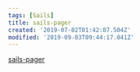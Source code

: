 ```yaml
---
tags: [Sails]
title: sails-pager
created: '2019-07-02T01:42:07.504Z'
modified: '2019-09-03T09:44:17.041Z'
---
```



[sails-pager](https://www.npmjs.com/package/sails-pager)
